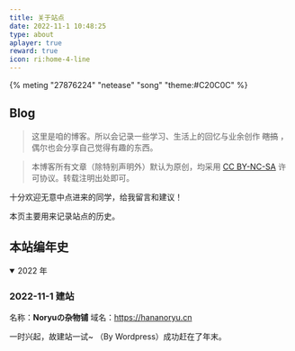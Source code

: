 ```yaml
---
title: 关于站点
date: 2022-11-1 10:48:25
type: about
aplayer: true
reward: true
icon: ri:home-4-line
---
```


{% meting "27876224" "netease" "song" "theme:#C20C0C" %}

## Blog

> 这里是咱的博客。所以会记录一些学习、生活上的回忆与业余创作 ~~瞎搞~~ ，偶尔也会分享自己觉得有趣的东西。

<div class="danger">

> 本博客所有文章（除特别声明外）默认为原创，均采用 [CC BY-NC-SA](https://creativecommons.org/licenses/by-nc-sa/4.0/deed.zh) 许可协议。转载注明出处即可。

</div>

十分欢迎无意中点进来的同学，给我留言和建议！

本页主要用来记录站点的历史。

## 本站编年史

<details open>
<summary>2022 年</summary>

### 2022-11-1 建站

名称：**Noryuの杂物铺**
域名：<https://hananoryu.cn>

一时兴起，故建站一试~ （By Wordpress）成功赶在了年末。

</details>